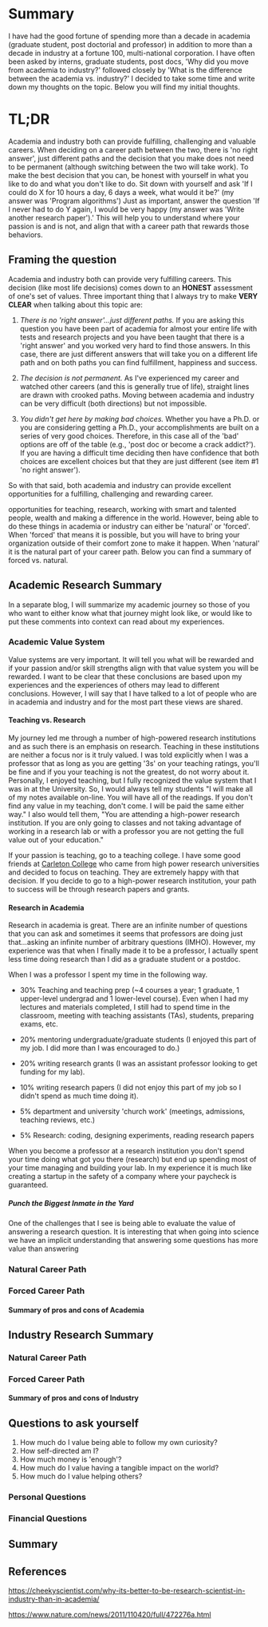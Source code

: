 # Summary

I have had the good fortune of spending more than a decade in academia (graduate student, post doctorial and professor) in addition to more than a decade in industry at a fortune 100, multi-national corporation. I have often been asked by interns, graduate students, post docs, 'Why did you move from academia to industry?' followed closely by 'What is the difference between the academia vs. industry?' I decided to take some time and write down my thoughts on the topic. Below you will find my initial thoughts.

# TL;DR
Academia and industry both can provide fulfilling, challenging and valuable careers. When deciding on a career path between the two, there is 'no right answer', just different paths and the decision that you make does not need to be permanent (although switching between the two will take work). To make the best decision that you can, be honest with yourself in what you like to do and what you don't like to do. Sit down with yourself and ask 'If I could do X for 10 hours a day, 6 days a week, what would it be?' (my answer was 'Program algorithms') Just as important, answer the question 'If I never had to do Y again, I would be very happy (my answer was 'Write another research paper').' This will help you to understand where your passion is and is not, and align that with a career path that rewards those behaviors.

## Framing the question

Academia and industry both can provide very fulfilling careers. This decision  (like most life decisions) comes down to an **HONEST** assessment of one's set of values. Three important thing that I always try to make **VERY CLEAR** when talking about this topic are: 

1. *There is no 'right answer'...just different paths.* If you are asking this question you have been part of academia for almost your entire life with tests and research projects and you have been taught that there is a 'right answer' and you worked very hard to find those answers. In this case, there are just different answers that will take you on a different life path and on both paths you can find fulfillment, happiness and success.

2. *The decision is not permanent.* As I've experienced my career and watched other careers (and this is generally true of life), straight lines are drawn with crooked paths. Moving between academia and industry can be very difficult (both directions) but not impossible. 

3. *You didn't get here by making bad choices.* Whether you have a Ph.D. or you are considering getting a Ph.D., your accomplishments are built on a series of very good choices. Therefore, in this case all of the 'bad' options are  off of the table (e.g., 'post doc or become a crack addict?'). If you are having a difficult time deciding then have confidence that both choices are excellent choices but that they are just different (see item #1 'no right answer').

So with that said, both academia and industry can provide excellent opportunities for a fulfilling, challenging and rewarding career.

opportunities for teaching, research, working with smart and talented people, wealth and making a difference in the world. However, being able to do these things in academia or industry can either be 'natural' or 'forced'. When 'forced' that means it is possible, but you will have to bring your organization outside of their comfort zone to make it happen. When 'natural' it is the natural part of your career path. Below you can find a summary of forced vs. natural.

## Academic Research Summary

In a separate blog, I will summarize my academic journey so those of you who want to either know what that journey might look like, or would like to put these comments into context can read about my experiences.

### Academic Value System

Value systems are very important. It will tell you what will be rewarded and if your passion and/or skill strengths align with that value system you will be rewarded. I want to be clear that these conclusions are based upon my experiences and the experiences of others may lead to different conclusions. However, I will say that I have talked to a lot of people who are in academia and industry and for the most part these views are shared.

#### Teaching vs. Research

My journey led me through a number of high-powered research institutions and as such there is an emphasis on research. Teaching in these institutions are neither a focus nor is it truly valued. I was told explicitly when I was a professor that as long as you are getting '3s' on your teaching ratings, you'll be fine and if you your teaching is not the greatest, do not worry about it. Personally, I enjoyed teaching, but I fully recognized the value system that I was in at the University. So, I would always tell my students "I will make all of my notes available on-line. You will have all of the readings. If you don't find any value in my teaching, don't come. I will be paid the same either way." I also would tell them, "You are attending a high-power research institution. If you are only going to classes and not taking advantage of working in a research lab or with a professor you are not getting the full value out of your education."

If your passion is teaching, go to a teaching college. I have some good friends at [Carleton College](https://www.carleton.edu/) who came from high power research universities and decided to focus on teaching. They are extremely happy with that decision. If you decide to go to a high-power research institution, your path to success will be through research papers and grants.

#### Research in Academia

Research in academia is great. There are an infinite number of questions that you can ask and sometimes it seems that professors are doing just that...asking an infinite number of arbitrary questions (IMHO). However, my experience was that when I finally made it to be a professor, I actually spent less time doing research than I did as a graduate student or a postdoc. 

When I was a professor I spent my time in the following way.

* 30% Teaching and teaching prep (~4 courses a year; 1 graduate, 1 upper-level undergrad and 1 lower-level course).  Even when I had my lectures and materials completed, I still had to spend time in the classroom, meeting with teaching assistants (TAs), students, preparing exams, etc.

* 20% mentoring undergraduate/graduate students (I enjoyed this part of my job. I did more than I was encouraged to do.)

* 20% writing research grants (I was an assistant professor looking to get funding for my lab).

* 10% writing research papers (I did not enjoy this part of my job so I didn't spend as much time doing it).

* 5% department and university 'church work' (meetings, admissions, teaching reviews, etc.)

* 5% Research: coding, designing experiments, reading research papers

When you become a professor at a research institution you don't spend your time doing what got you there (research) but end up spending most of your time managing and building your lab. In my experience it is much like creating a startup in the safety of a company where your paycheck is guaranteed.

##### Punch the Biggest Inmate in the Yard


One of the challenges that I see is being able to evaluate the value of answering a research question. It is interesting that when going into science we have an implicit understanding that answering some questions has more value than answering 

### Natural Career Path



### Forced Career Path

#### Summary of pros and cons of Academia

## Industry Research Summary

### Natural Career Path

### Forced Career Path

#### Summary of pros and cons of Industry

## Questions to ask yourself

1. How much do I value being able to follow my own curiosity?
2. How self-directed am I?
2. How much money is 'enough'?
3. How much do I value having a tangible impact on the world?
4. How much do I value helping others?

### Personal Questions

### Financial Questions

## Summary

## References 
https://cheekyscientist.com/why-its-better-to-be-research-scientist-in-industry-than-in-academia/

https://www.nature.com/news/2011/110420/full/472276a.html